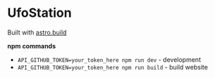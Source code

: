 # UfoStation

Built with [astro.build](https://astro.build/)

**npm commands**

- `API_GITHUB_TOKEN=your_token_here npm run dev` - development
- `API_GITHUB_TOKEN=your_token_here npm run build` - build website
